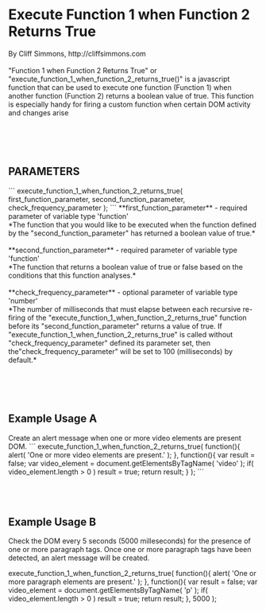 <h1>Execute Function 1 when Function 2 Returns True</h1>
By Cliff Simmons, http://cliffsimmons.com<br/>
<br/>
"Function 1 when Function 2 Returns True" or "execute_function_1_when_function_2_returns_true()" is a javascript function that can be used to execute one function (Function 1) when another function (Function 2) returns a boolean value of true. This function is especially handy for firing a custom function when certain DOM activity and changes arise<br/>
<br/>
<br/>
<br/>
<br/>
<h2>PARAMETERS</h2>
```
execute_function_1_when_function_2_returns_true( 
  first_function_parameter, 
  second_function_parameter, 
  check_frequency_parameter
);
``` 
**first_function_parameter** - required parameter of variable type 'function'<br/>
*The function that you would like to be executed when the function defined by the "second_function_parameter" has returned a boolean value of true.*<br/>
<br/>
**second_function_parameter** - required parameter of variable type 'function'<br/>
*The function that returns a boolean value of true or false based on the conditions that this function analyses.*<br/>
<br/>
**check_frequency_parameter** - optional parameter of variable type 'number'<br/>
*The number of milliseconds that must elapse between each recursive re-firing of the "execute_function_1_when_function_2_returns_true" function before its "second_function_parameter" returns a value of true. If "execute_function_1_when_function_2_returns_true" is called without "check_frequency_parameter" defined its parameter set, then the"check_frequency_parameter" will be set to 100 (milliseconds) by default.*<br/>
<br/>
<br/>
<br/>
<br/>
<h2>Example Usage A</h2>
Create an alert message when one or more video elements are present DOM.
```
execute_function_1_when_function_2_returns_true(
  function(){
    alert( 'One or more video elements are present.' );
  },
  function(){
    var result = false;
    var video_element = document.getElementsByTagName( 'video' );
    if( video_element.length > 0 ) result = true;
    return result;
  }
);
```
<br/>
<br/>
<br/>
<br/>
<h2>Example Usage B</h2>

Check the DOM every 5 seconds (5000 milleseconds) for the presence of one or more paragraph tags. Once one or more paragraph tags have been detected, an alert message will be created.

  execute_function_1_when_function_2_returns_true(
    function(){
      alert( 'One or more paragraph elements are present.' );
    },
    function(){
      var result = false;
      var video_element = document.getElementsByTagName( 'p' );
      if( video_element.length > 0 ) result = true;
      return result;
    },
    5000
  );
